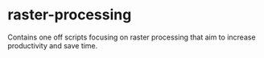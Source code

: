 # raster-processing
Contains one off scripts focusing on raster processing that aim to increase productivity and save time.
